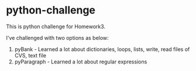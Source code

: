# python-challenge
This is python challenge for Homework3.

I've challenged with two options as below:

1) pyBank - Learned a lot about dictionaries, loops, lists, write, read files of CVS, text file
2) pyParagraph - Learned a lot about regular expressions


